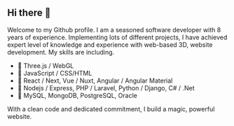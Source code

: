 ## Hi there 👋
Welcome to my Github profile.
I am a seasoned software developer with 8 years of experience.
Implementing lots of different projects, I have achieved expert level of knowledge and experience with web-based 3D, website development.
My skills are including.

- 🔭 Three.js / WebGL
- 🌱 JavaScript / CSS/HTML
- 👯 React / Next,  Vue / Nuxt,  Angular / Angular Material
- 🤔 Nodejs / Express,  PHP / Laravel,  Python / Django,  C# / .Net 
- 💬 MySQL,  MongoDB,  PostgreSQL,  Oracle

With a clean code and dedicated commitment, I build a magic, powerful website.
